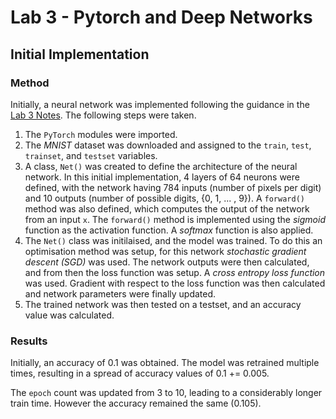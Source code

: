 # Lab 3 - Pytorch and Deep Networks

## Initial Implementation

### Method

Initially, a neural network was implemented following the guidance in the [Lab 3 Notes](./Lab3_2022.pdf). The following steps were taken.

1. The `PyTorch` modules were imported.
2. The _MNIST_ dataset was downloaded and assigned to the `train`, `test`, `trainset`, and `testset` variables.
3. A class, `Net()` was created to define the architecture of the neural network. In this initial implementation, 4 layers of 64 neurons were defined, with the network having 784 inputs (number of pixels per digit) and 10 outputs (number of possible digits, {0, 1, ... , 9}). A `forward()` method was also defined, which computes the output of the network from an input `x`. The `forward()` method is implemented using the _sigmoid_ function as the activation function. A _softmax_ function is also applied.
4. The `Net()` class was initilaised, and the model was trained. To do this an optimisation method was setup, for this network _stochastic  gradient descent (SGD)_ was used. The network outputs were then calculated, and from then the loss function was setup. A _cross entropy loss function_ was used. Gradient with respect to the loss function was then calculated and network parameters were finally updated.
5. The trained network was then tested on a testset, and an accuracy value was calculated.

### Results

Initially, an accuracy of 0.1 was obtained. The model was retrained multiple times, resulting in a spread of accuracy values of 0.1 += 0.005.

The `epoch` count was updated from 3 to 10, leading to a considerably longer train time. However the accuracy remained the same (0.105).
